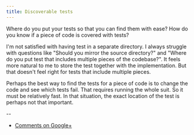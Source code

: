 ```yaml
---
title: Discoverable tests
---
```


Where do you put your tests so that you can find them with ease? How do you
know if a piece of code is covered with tests?

I'm not satisfied with having test in a separate directory. I always struggle
with questions like "Should you mirror the source directory?" and "Where do you
put test that includes multiple pieces of the codebase?". It feels more natural
to me to store the test together with the implementation. But that doesn't feel
right for tests that include multiple pieces.

Perhaps the best way to find the tests for a piece of code is to change the
code and see which tests fail. That requires running the whole suit. So it must
be relatively fast. In that situation, the exact location of the test is
perhaps not that important.

--

* [Comments on Google+](https://plus.google.com/112175093836850283531/posts/HW2YnNppqhT)
